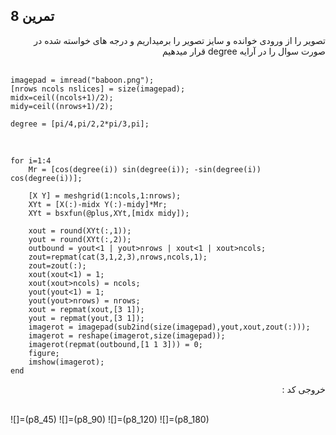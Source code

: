 ## تمرین 8
<div dir='rtl'>
  تصویر را از ورودی خوانده و سایز تصویر را برمیداریم و درجه های خواسته شده در صورت سوال را در آرایه degree قرار میدهیم
</div>
</br>

```
imagepad = imread("baboon.png");
[nrows ncols nslices] = size(imagepad);
midx=ceil((ncols+1)/2);
midy=ceil((nrows+1)/2);

degree = [pi/4,pi/2,2*pi/3,pi];

```

<div dir='rtl'>
   
</div>
</br>

```
for i=1:4
    Mr = [cos(degree(i)) sin(degree(i)); -sin(degree(i)) cos(degree(i))];
    
    [X Y] = meshgrid(1:ncols,1:nrows);
    XYt = [X(:)-midx Y(:)-midy]*Mr;
    XYt = bsxfun(@plus,XYt,[midx midy]);

    xout = round(XYt(:,1)); 
    yout = round(XYt(:,2));
    outbound = yout<1 | yout>nrows | xout<1 | xout>ncols;
    zout=repmat(cat(3,1,2,3),nrows,ncols,1);
    zout=zout(:);
    xout(xout<1) = 1;
    xout(xout>ncols) = ncols;
    yout(yout<1) = 1;
    yout(yout>nrows) = nrows;
    xout = repmat(xout,[3 1]);
    yout = repmat(yout,[3 1]);
    imagerot = imagepad(sub2ind(size(imagepad),yout,xout,zout(:)));
    imagerot = reshape(imagerot,size(imagepad));
    imagerot(repmat(outbound,[1 1 3])) = 0;
    figure;
    imshow(imagerot);
end

```

<div dir='rtl'>
  خروجی کد :
</div>
</br>

![]=(p8_45)
![]=(p8_90)
![]=(p8_120)
![]=(p8_180)
